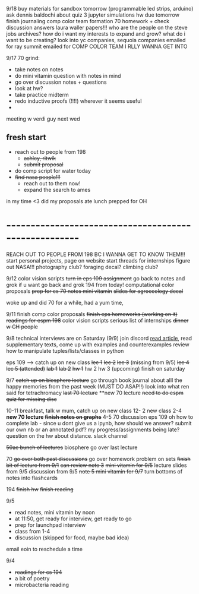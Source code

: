 9/18
buy materials for sandbox tomorrow (programmable led strips, arduino)
ask dennis baldochi about quiz 3 
jupyter simulations hw due tomorrow
finish journaling
comp color team formation
70 homework + check discussion answers
laura waller papers!!!
who are the people on the steve jobs archives? how do i want my interests to expand and grow? what do i want to be creating?
look into yc companies, sequoia companies
emailed for ray summit
emailed for COMP COLOR TEAM I RLLY WANNA GET INTO


9/17
70 grind:
- take notes on notes
- do mini vitamin question with notes in mind
- go over discussion notes + questions
- look at hw?
- take practice midterm
- redo inductive proofs (!!!!) wherever it seems useful
- 


meeting w verdi guy next wed
## fresh start
- reach out to people from 198 
	- <s>ashley, ritwik</s>
	- <s>submit proposal </s>
- do comp script for water today
- <s> find nasa people!!! </s>
	- reach out to them now! 
	- expand the search to ames

in my time <3
did my proposals
ate lunch
prepped for OH
# -----------------------------------------------------


REACH OUT TO PEOPLE FROM 198 BC I WANNA GET TO KNOW THEM!!!
start personal projects, page on website
start threads for internships
	figure out NASA!!!
photography club? foraging decal? climbing club?

9/12
color vision scripts
<s>turn in eps 109 assignment</s>
	go back to notes and grok if u want
go back and grok 194 from today! 
computational color proposals
<s>prep for cs 70 
	notes
	mini vitamin</s>
<s>slides for agroecology decal</s>

woke up and did 70 for a while, had a yum time, 

9/11
finish comp color proposals
<s>finish eps homeworks (working on it)</s>
<s>readings for espm 198</s>
color vision scripts
serious list of internships
<s>dinner w CH people</s>

9/8
technical interviews are on Saturday (9/9)
join discord
[read article]([https://drive.google.com/file/d/1lLKl8PB5uVtZ43YZhk1RW71NgG0QmXrj/view?usp=sharing](https://drive.google.com/file/d/1lLKl8PB5uVtZ43YZhk1RW71NgG0QmXrj/view?usp=sharing)), read supplementary texts, come up with examples and counterexamples
review how to manipulate tuples/lists/classes in python

eps 109 --> catch up on new class
	<s>lec 1</s>
	<s>lec 2</s>
	<s>lec 3</s> (missing from 9/5)
	<s>lec 4</s>
	<s>lec 5 (attended)</s>
	<s>lab 1</s>
	<s>lab 2</s>
	<s>hw 1</s>
	hw 2
	hw 3 (upcoming)
finish on saturday

9/7
<s>catch up on biosphere lecture</s>
go through book 
journal about alll the happy memories from the past week (MUST DO ASAP!!)
look into what ren said for tetrachromacy
<s>last 70 lecture</s>
**new 70 lecture
<s>need to do espm quiz for missing disc</s>


10-11 breakfast, talk w mum, catch up on new class
12- 2 new class
2-4
**new 70 lecture
<s>finish notes on graphs**</s>
4-5
70 discussion
eps 109
oh 
	how to complete lab - since u dont give us a ipynb, how should we answer? submit our own nb or an annotated pdf?
	my progress/assignments being late?
	question on the hw about distance. 
	slack channel





<s>50ac
	bunch of lectures</s>
biosphere
	go over last lecture

70 
		<s>go over both past discussions</s>
go over homework problem on sets
		<s>finish bit of lecture from 9/1</s>
		<s>can review note 3</s>
<s>mini vitamin for 9/5</s>
lecture slides from 9/5
discussion from 9/5
<s>note 5 </s>
<s>mini vitamin for 9/7</s>
turn bottoms of notes into flashcards

194
<s>finish hw</s>
<s>finish reading</s>

9/5
- read notes, mini vitamin by noon
- at 11:50, get ready for interview, get ready to go
- prep for launchpad interview 
- class from 1-4
- discussion (skipped for food, maybe bad idea)

email eoin to reschedule a time

9/4
- <s>readings for cs 194</s>
- a bit of poetry
- microbacteria reading

